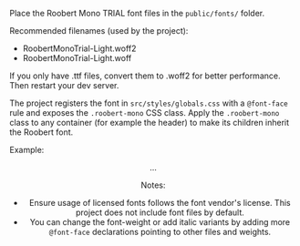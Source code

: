 Place the Roobert Mono TRIAL font files in the `public/fonts/` folder.

Recommended filenames (used by the project):
- RoobertMonoTrial-Light.woff2
- RoobertMonoTrial-Light.woff

If you only have .ttf files, convert them to .woff2 for better performance. Then restart your dev server.

The project registers the font in `src/styles/globals.css` with a `@font-face` rule and exposes the `.roobert-mono` CSS class. Apply the `.roobert-mono` class to any container (for example the header) to make its children inherit the Roobert font.

Example:

<header className="flex items-center justify-between roobert-mono">...

Notes:
- Ensure usage of licensed fonts follows the font vendor's license. This project does not include font files by default.
- You can change the font-weight or add italic variants by adding more `@font-face` declarations pointing to other files and weights.